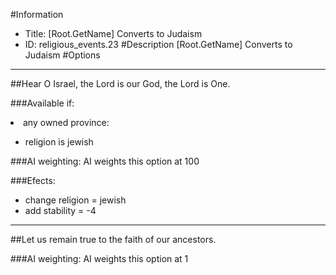 #Information
 - Title: [Root.GetName] Converts to Judaism
 - ID: religious_events.23
#Description
[Root.GetName] Converts to Judaism
#Options

___
##Hear O Israel, the Lord is our God, the Lord is One.

###Available if:
<li>any owned province:</li><ul><li>religion is jewish</li></ul>

###AI weighting:
AI weights this option at 100


###Efects:<ul><li>change religion = jewish</li><li>add stability = -4</li></ul>

___
##Let us remain true to the faith of our ancestors.

###AI weighting:
AI weights this option at 1

